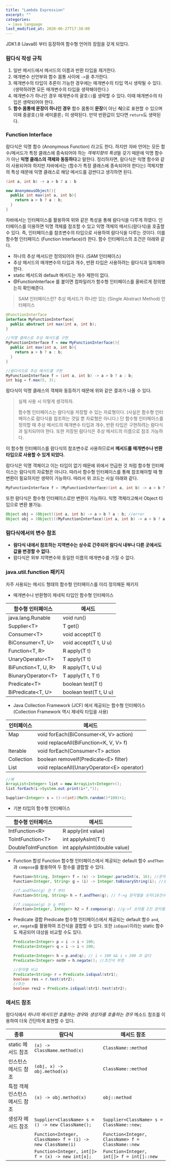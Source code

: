 ```yaml
---
title: "Lambda Expression"
excerpt: ""
categories:
 - java language
last_modified_at: 2020-06-27T17:38:00
---
```


JDK1.8 (Java8) 부터 등장하여 함수형 언어의 장점을 갖게 되었다.

### 람다식 작성 규칙

1. 일반 메서드에서 메서드의 이름과 반환 타입을 제거한다.
2. 매개변수 선언부와 함수 몸통 사이에 `->`을 추가한다.
3. 매개변수의 타입이 추론이 가능한 경우에는 매개변수의 타입 역시 생략될 수 있다. (생략하려면 모든 매개변수의 타입을 생략해야한다.)
4. 매개변수가 하나인 경우 매개변수의 괄호`()`를 생략할 수 있다. 이때 매개변수의 타입은 생략되어야 한다.
5. **함수 몸통에 문장이 하나인 경우** 함수 몸통이 **문장**이 아닌 **식**으로 표현할 수 있으며 이때 중괄호`{}`와 세미콜론`;` 이 생략된다. 만약 반환값이 있다면 `return`도 생략된다.



### Function Interface

람다식은 익명 함수 (Anonymous Function) 라고도 한다. 하지만 자바 언어는 모든 함수/메서드가 특정 클래스에 종속되어야 하는 *객체지향의 특성*을 갖기 때문에 익명 함수가 아닌 **익명 클래스의 객체와 동등하다**고 말한다. 정리하자면, 람다식은 익명 함수와 같이 사용되어야 하지만 자바에서는 (함수가 특정 클래스에 종속되어야 한다는) 객체지향의 특성 때문에 익명 클래스로 해당 메서드를 감싼다고 생각하면 된다.

```java
(int a, int b) -> a > b ? a : b
```

```java
new AnonymousObject(){
  public int max(int a, int b){
    return a > b ? a : b;
  }
}
```

자바에서는 인터페이스를 활용하여 위와 같은 특성을 통해 람다식을 다루게 하였다. 인터페이스를 이용하면 익명 객체를 참조할 수 있고 익명 객체의 메서드(람다식)을 호출할 수 있다. 즉, 인터페이스를 참조변수의 타입으로 사용하여 람다식을 다루는 것이다. 이를 함수형 인터페이스 (Function Interface)라 한다. 함수 인터페이스의 조건은 아래와 같다.

- 하나의 추상 메서드만 정의되어야 한다. (SAM 인터페이스)
- 추상 메서드의 매개변수의 타입과 개수, 반환 타입은 사용하려는 람다식과 일치해야한다.
- static 메서드와 default 메서드는 개수 제한이 없다.
- @FunctionInterface 를 붙이면 컴파일러가 함수형 인터페이스를 올바르게 정의했는지 확인해준다.

> SAM 인터페이스란? 추상 메서드가 하나만 있는 (Single Abstract Method) 인터페이스

```java
@FunctionInterface
interface MyFunctionInterface{
  public abstract int max(int a, int b);
}
```

```java
//익명 클래스로 추상 메서드를 구현
MyFunctionInterface f = new MyFunctionInterface(){
  public int max(int a, int b){
    return a > b ? a : b;
  }
}
```

```java
//람다식으로 추상 메서드를 구현
MyFunctionInterface f = (int a, int b) -> a > b ? a : b;
int big = f.max(5, 3);
```

람다식이 익명 클래스의 객체와 동등하기 때문에 위와 같은 결과가 나올 수 있다.

> 실제 사용 시 이렇게 생각하자.
>
> 함수형 인터페이스는 람다식을 저장할 수 있는 자료형이다. (사실은 함수형 인터페이스로 람다식을 참조하는 것일 뿐 자료형은 아니다.) 단 함수형 인터페이스를 정의할 때 추상 메서드의 매개변수 타입과 개수, 반환 타입은 구현하려는 람다식과 일치되어야 한다. 또한 저장된 람다식은 추상 메서드의 이름으로 참조 가능하다.

이 함수형 인터페이스를 람다식의 참조변수로 사용하므로써 **메서드를 매개변수나 반환 타입으로 사용할 수 있게 되었다.**

람다식은 익명 객체이고 이는 타입이 없기 때문에 위에서 언급한 것 처럼 함수형 인터페이스는 람다식의 자료형은 아니다. 따라서 함수형 인터페이스를 통해 참조해야할 때 형변환이 필요하지만 생략이 가능하다. 따라서 위 코드는 사실 아래와 같다.

```java
MyFunctionInterface f = (MyFunctionInterface)(int a, int b) -> a > b ? a : b;
```

또한 람다식은 함수형 인터페이스로만 변환이 가능하다. 익명 객체라고해서 Object 타입으로 변환 불가능.

```java
Object obj = (Object)(int a, int b) -> a > b ? a : b; //error
Object obj = (Object)((MyFunctionInterface)(int a, int b) -> a > b ? a : b;)
```



### 람다식에서의 변수 참조

- **람다식 내에서 참조하는 지역변수는 상수로 간주되어 람다식 내부나 다른 곳에서도 값을 변경할 수 없다.**
- 람다식은 외부 지역변수와 동일한 이름의 매개변수를 가질 수 없다.



### java.util.function 패키지

자주 사용되는 메서드 형태의 함수형 인터페이스를 미리 정의해둔 패키지

- 매개변수나 반환형이 제네릭 타입인 함수형 인터페이스

| 함수형 인터페이스    | 메서드                 |
| -------------------- | ---------------------- |
| java.lang.Runable    | void run()             |
| Supplier\<T\>        | T get()                |
| Consumer\<T\>        | void accept(T t)       |
| BiConsumer<T, U>     | void accept(T t, U u)  |
| Function<T, R>       | R apply(T t)           |
| UnaryOperator\<T\>   | T apply(T t)           |
| BiFunction<T, U, R>  | R apply(T t, U u)      |
| BiunaryOperator\<T\> | T apply(T t, T t)      |
| Predicate\<T\>       | boolean test(T t)      |
| BiPredicate<T, U>    | boolean test(T t, U u) |



- Java Collection Framework (JCF) 에서 제공되는 함수형 인터페이스
  (Collection Framework 역시 제네릭 타입을 사용)

| 인터페이스 | 메서드                                       |
| ---------- | -------------------------------------------- |
| Map        | void forEach(BiConsumer<K, V> action)        |
|            | void replaceAll(BiFunction<K, V, V> f)       |
| Iterable   | void forEach(Consumer\<T\> action            |
| Collection | boolean removeIf(Predicate\<E\> filter)      |
| List       | void replaceAll(UnaryOperator\<E\> operator) |

```java
//예
ArrayList<Integer> list = new ArrayList<Integer>();
list.forEach(i->System.out.print(i+","));

Supplier<Integer> s = ()->(int)(Math.random()*100)+1;
```



- 기본 타입의 함수형 인터페이스

| 함수형 인터페이스   | 메서드                       |
| ------------------- | ---------------------------- |
| IntFunction\<R\>    | R apply(int value)           |
| ToIntFunction\<T\>  | int applyAsInt(T t)          |
| DoubleToIntFunction | int applyAsInt(double value) |



- Function 합성
  Function 함수형 인터페이스에서 제공되는 default 함수 `andThen`과 `compose`를 활용하여 두 함수를 결합할 수 있다.  

  ```java
  Function<String, Integer> f = (s) -> Integer.parseInt(s, 16); //문자열을 숫자(16진수)로 변환하는 함수
  Function<Integer, String> g = (i) -> Integer.toBinaryString(i); //숫자를 2진 문자열로 변환하는 함수
  
  //f.andThen(g) 은 f 부터
  Function<String, String> h = f.andThen(g); // f->g 문자열을 숫자(16진수)로 변환한 뒤 2진 문자열로 변환하는 함수
  
  //f.compose(g) 는 g 부터
  Function<Integer, Integer> h2 = f.compose(g); //g->f 숫자를 2진 문자열로 변환한 뒤 숫자(16진수)로 변환하는 함수
  ```

  

- Predicate 결합
  Predicate 함수형 인터페이스에서 제공되는 default 함수 `and`, `or`, `negate`를 활용하여 조건식을 결합할 수 있다. 또한 `isEqual`이라는 static 함수도 제공되어 대상을 비교할 수도 있다.

  ```java
  Predicate<Integer> p = i -> i < 100;
  Predicate<Integer> q = i -> i < 200;
  
  Predicate<Integer> h = p.and(q); // i < 100 && i < 200 과 같다
  Predicate<Integer> notH = h.negate(); //조건식 부정
  ```

  ```java
  //문자열 비교
  Predicate<String> r = Predicate.isEqual(str1);
  boolean res = r.test(str2);
  //또는
  boolean res2 = Predicate.isEqual(str1).test(str2);
  ```

  

### 메서드 참조

람다식에서 *하나의 메서드만 호출하는 경우*와 *생성자를 호출하는 경우* 메소드 참조를 이용하여 더욱 간단하게 표현할 수 있다.

| 종류                           | 람다식                                                     | 메서드 참조                                       |
| ------------------------------ | ---------------------------------------------------------- | ------------------------------------------------- |
| static 메서드 참조             | `(x) -> ClassName.method(x)`                               | `ClassName::method`                               |
| 인스턴스 메서드 참조           | `(obj, x) -> obj.method(x)`                                | `ClassName::method`                               |
| 특정 객체 인스턴스 메서드 참조 | `(x) -> obj.method(x)`                                     | `obj::method`                                     |
| 생성자 메서드 참조             | `Supplier<ClassName> s = () -> new ClassName();`           | `Supplier<ClassName> s = ClassName::new;`         |
|                                | `Function<Integer, ClassName> f = (i) -> new ClassName(i)` | `Function<Integer, ClassName> f = ClassName::new` |
|                                | `Function<Integer, int[]> f = (x) -> new int[x];`          | `Function<Integer, int[]> f = int[]::new`         |

